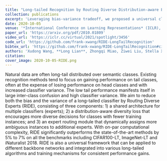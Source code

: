 ```yaml
---
title: "Long-tailed Recognition by Routing Diverse Distribution-aware Experts"
collection: publications
excerpt: 'Leveraging bias-variance tradeoff, we proposed a universal classification framework for long-tailed distributed data with RoutIng Diverse Experts (RIDE) that improves both accuracy and inference speed.'
date: 2020-10-05
venue: '*International Conference on Learning Representations* (ICLR), 2021 (**Spotlight**)'
paper_url: 'https://arxiv.org/pdf/2010.01809'
video_url: 'https://iclr.cc/virtual/2021/spotlight/3456'
code_url: 'https://github.com/frank-xwang/RIDE-LongTailRecognition'
bibtex_url: 'https://github.com/frank-xwang/RIDE-LongTailRecognition#citation'
authors: 'Xudong Wang, **Long Lian**, Zhongqi Miao, Ziwei Liu, Stella X. Yu'
citation:
cover_image: 2020-10-05-RIDE.png
---
```

Natural data are often long-tail distributed over semantic classes. Existing recognition methods tend to focus on gaining performance on tail classes, often at the expense of losing performance on head classes and with increased classifier variance. The low tail performance manifests itself in large inter-class confusion and high classifier variance. We aim to reduce both the bias and the variance of a long-tailed classifier by RoutIng Diverse Experts (RIDE), consisting of three components: 1) a shared architecture for multiple classifiers (experts); 2) a distribution-aware diversity loss that encourages more diverse decisions for classes with fewer training instances; and 3) an expert routing module that dynamically assigns more ambiguous instances to additional experts. With on-par computational complexity, RIDE significantly outperforms the state-of-the-art methods by 5% to 7% on all the benchmarks including CIFAR100-LT, ImageNet-LT and iNaturalist 2018. RIDE is also a universal framework that can be applied to different backbone networks and integrated into various long-tailed algorithms and training mechanisms for consistent performance gains.
